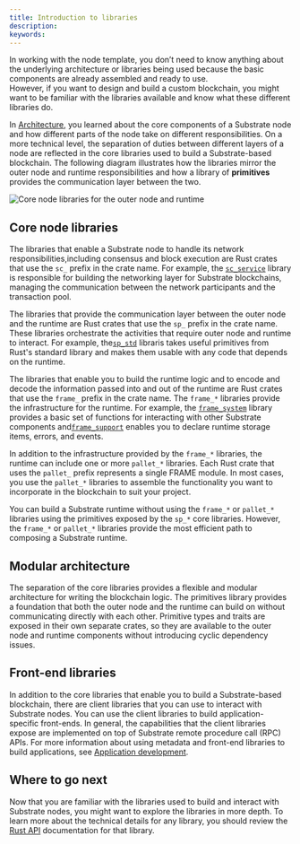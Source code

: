```yaml
---
title: Introduction to libraries
description:
keywords:
---
```


In working with the node template, you don’t need to know anything about the underlying architecture or libraries being used because the basic components are already assembled and ready to use.  
However, if you want to design and build a custom blockchain, you might want to be familiar with the libraries available and know what these different libraries do.

In [Architecture](/main-docs/fundamentals/architecture/), you learned about the core components of a Substrate node and how different parts of the node take on different responsibilities.
On a more technical level, the separation of duties between different layers of a node are reflected in the core libraries used to build a Substrate-based blockchain.
The following diagram illustrates how the libraries mirror the outer node and runtime responsibilities and how a library of **primitives** provides the communication layer between the two.

![Core node libraries for the outer node and runtime](/media/images/docs/main-docs/libraries.png)

## Core node libraries

The libraries that enable a Substrate node to handle its network responsibilities,including consensus and block execution are Rust crates that use the `sc_` prefix in the crate name.
For example, the [`sc_service`](https://paritytech.github.io/substrate/master/sc_service/index.html) library is responsible for building the networking layer for Substrate blockchains, managing the communication between the network participants and the transaction pool.

The libraries that provide the communication layer between the outer node and the runtime are Rust crates that use the `sp_` prefix in the crate name.
These libraries orchestrate the activities that require outer node and runtime to interact.
For example, the[`sp_std`](https://paritytech.github.io/substrate/master/sp_std/index.html) libraris takes useful primitives from Rust's standard library and makes them usable with any code that depends on the runtime.

The libraries that enable you to build the runtime logic and to encode and decode the information passed into and out of the runtime are Rust crates that use the `frame_` prefix in the crate name.
The `frame_*` libraries provide the infrastructure for the runtime.
For example, the [`frame_system`](https://paritytech.github.io/substrate/master/frame_system/index.html) library provides a basic set of functions for interacting with other Substrate components and[`frame_support`](https://paritytech.github.io/substrate/master/frame_support/index.html) enables you to declare runtime storage items, errors, and events.

In addition to the infrastructure provided by the `frame_*` libraries, the runtime can include one or more `pallet_*` libraries.
Each Rust crate that uses the `pallet_` prefix represents a single FRAME module.
In most cases, you use the `pallet_*` libraries to assemble the functionality you want to incorporate in the blockchain to suit your project.

You can build a Substrate runtime without using the `frame_*` or `pallet_*` libraries using the primitives exposed by the `sp_*` core libraries.
However, the `frame_*` or `pallet_*` libraries provide the most efficient path to composing a Substrate runtime.

## Modular architecture

The separation of the core libraries provides a flexible and modular architecture for writing the blockchain logic.
The primitives library provides a foundation that both the outer node and the runtime can build on without communicating directly with each other.
Primitive types and traits are exposed in their own separate crates, so they are available to the outer node and runtime components without introducing cyclic dependency issues.

## Front-end libraries

In addition to the core libraries that enable you to build a Substrate-based blockchain, there are client libraries that you can use to interact with Substrate nodes.
You can use the client libraries to build application-specific front-ends.
In general, the capabilities that the client libraries expose are implemented on top of Substrate remote procedure call (RPC) APIs.
For more information about using metadata and front-end libraries to build applications, see [Application development](/main-docs/build/application-dev/#rpc-apis).

## Where to go next

Now that you are familiar with the libraries used to build and interact with Substrate nodes, you might want to explore the libraries in more depth.
To learn more about the technical details for any library, you should review the [Rust API](https://paritytech.github.io/substrate/master/) documentation for that library.
